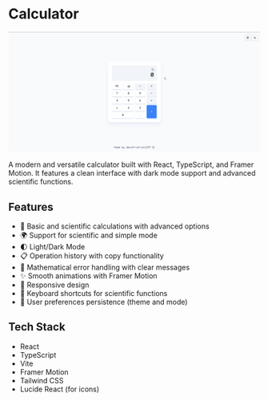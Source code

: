 # Calculator

![alt text](image.png)

A modern and versatile calculator built with React, TypeScript, and Framer Motion. It features a clean interface with dark mode support and advanced scientific functions.

## Features

- 🧮 Basic and scientific calculations with advanced options
- 🌍 Support for scientific and simple mode
- 🌓 Light/Dark Mode
- 📋 Operation history with copy functionality
- 💪 Mathematical error handling with clear messages
- ✨ Smooth animations with Framer Motion
- 📱 Responsive design
- 🔢 Keyboard shortcuts for scientific functions
- 🔄 User preferences persistence (theme and mode)

## Tech Stack

- React
- TypeScript
- Vite
- Framer Motion
- Tailwind CSS
- Lucide React (for icons)
